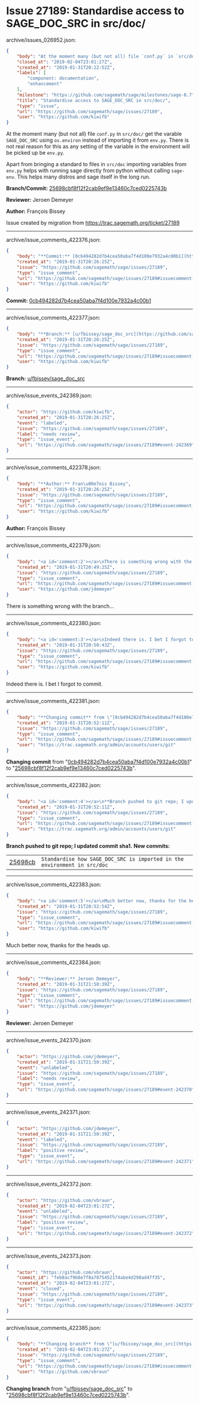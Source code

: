 # Issue 27189: Standardise access to SAGE_DOC_SRC in src/doc/

archive/issues_026952.json:
```json
{
    "body": "At the moment many (but not all) file `conf.py` in `src/doc/` get the varable `SAGE_DOC_SRC` using `os.environ` instead of importing it from `env.py`. There is not real reason for this as any setting of the variable in the environment will be picked up be `env.py`.\n\nApart from bringing a standard to files in `src/doc` importing variables from `env.py` helps with running sage directly from python without calling `sage-env`. This helps many distros and sage itself in the long run.\n\n**Branch/Commit:** [25698cbf8f12f2cab9ef9e13460c7ced0225743b](https://github.com/sagemath/sagetrac-mirror/commit/25698cbf8f12f2cab9ef9e13460c7ced0225743b)\n\n**Reviewer:** Jeroen Demeyer\n\n**Author:** Fran\u00e7ois Bissey\n\nIssue created by migration from https://trac.sagemath.org/ticket/27189\n\n",
    "closed_at": "2019-02-04T23:01:27Z",
    "created_at": "2019-01-31T20:22:52Z",
    "labels": [
        "component: documentation",
        "enhancement"
    ],
    "milestone": "https://github.com/sagemath/sage/milestones/sage-8.7",
    "title": "Standardise access to SAGE_DOC_SRC in src/doc/",
    "type": "issue",
    "url": "https://github.com/sagemath/sage/issues/27189",
    "user": "https://github.com/kiwifb"
}
```
At the moment many (but not all) file `conf.py` in `src/doc/` get the varable `SAGE_DOC_SRC` using `os.environ` instead of importing it from `env.py`. There is not real reason for this as any setting of the variable in the environment will be picked up be `env.py`.

Apart from bringing a standard to files in `src/doc` importing variables from `env.py` helps with running sage directly from python without calling `sage-env`. This helps many distros and sage itself in the long run.

**Branch/Commit:** [25698cbf8f12f2cab9ef9e13460c7ced0225743b](https://github.com/sagemath/sagetrac-mirror/commit/25698cbf8f12f2cab9ef9e13460c7ced0225743b)

**Reviewer:** Jeroen Demeyer

**Author:** François Bissey

Issue created by migration from https://trac.sagemath.org/ticket/27189





---

archive/issue_comments_422376.json:
```json
{
    "body": "**Commit:** [0cb494282d7b4cea50aba7f4d100e7932a4c00b1](https://github.com/sagemath/sagetrac-mirror/commit/0cb494282d7b4cea50aba7f4d100e7932a4c00b1)",
    "created_at": "2019-01-31T20:26:25Z",
    "issue": "https://github.com/sagemath/sage/issues/27189",
    "type": "issue_comment",
    "url": "https://github.com/sagemath/sage/issues/27189#issuecomment-422376",
    "user": "https://github.com/kiwifb"
}
```

**Commit:** [0cb494282d7b4cea50aba7f4d100e7932a4c00b1](https://github.com/sagemath/sagetrac-mirror/commit/0cb494282d7b4cea50aba7f4d100e7932a4c00b1)



---

archive/issue_comments_422377.json:
```json
{
    "body": "**Branch:** [u/fbissey/sage_doc_src](https://github.com/sagemath/sagetrac-mirror/tree/u/fbissey/sage_doc_src)",
    "created_at": "2019-01-31T20:26:25Z",
    "issue": "https://github.com/sagemath/sage/issues/27189",
    "type": "issue_comment",
    "url": "https://github.com/sagemath/sage/issues/27189#issuecomment-422377",
    "user": "https://github.com/kiwifb"
}
```

**Branch:** [u/fbissey/sage_doc_src](https://github.com/sagemath/sagetrac-mirror/tree/u/fbissey/sage_doc_src)



---

archive/issue_events_242369.json:
```json
{
    "actor": "https://github.com/kiwifb",
    "created_at": "2019-01-31T20:26:25Z",
    "event": "labeled",
    "issue": "https://github.com/sagemath/sage/issues/27189",
    "label": "needs review",
    "type": "issue_event",
    "url": "https://github.com/sagemath/sage/issues/27189#event-242369"
}
```



---

archive/issue_comments_422378.json:
```json
{
    "body": "**Author:** Fran\u00e7ois Bissey",
    "created_at": "2019-01-31T20:26:25Z",
    "issue": "https://github.com/sagemath/sage/issues/27189",
    "type": "issue_comment",
    "url": "https://github.com/sagemath/sage/issues/27189#issuecomment-422378",
    "user": "https://github.com/kiwifb"
}
```

**Author:** François Bissey



---

archive/issue_comments_422379.json:
```json
{
    "body": "<a id='comment:2'></a>\nThere is something wrong with the branch...",
    "created_at": "2019-01-31T20:49:25Z",
    "issue": "https://github.com/sagemath/sage/issues/27189",
    "type": "issue_comment",
    "url": "https://github.com/sagemath/sage/issues/27189#issuecomment-422379",
    "user": "https://github.com/jdemeyer"
}
```

<a id='comment:2'></a>
There is something wrong with the branch...



---

archive/issue_comments_422380.json:
```json
{
    "body": "<a id='comment:3'></a>\nIndeed there is. I bet I forgot to commit.",
    "created_at": "2019-01-31T20:50:43Z",
    "issue": "https://github.com/sagemath/sage/issues/27189",
    "type": "issue_comment",
    "url": "https://github.com/sagemath/sage/issues/27189#issuecomment-422380",
    "user": "https://github.com/kiwifb"
}
```

<a id='comment:3'></a>
Indeed there is. I bet I forgot to commit.



---

archive/issue_comments_422381.json:
```json
{
    "body": "**Changing commit** from \"[0cb494282d7b4cea50aba7f4d100e7932a4c00b1](https://github.com/sagemath/sagetrac-mirror/commit/0cb494282d7b4cea50aba7f4d100e7932a4c00b1)\" to \"[25698cbf8f12f2cab9ef9e13460c7ced0225743b](https://github.com/sagemath/sagetrac-mirror/commit/25698cbf8f12f2cab9ef9e13460c7ced0225743b)\".",
    "created_at": "2019-01-31T20:52:11Z",
    "issue": "https://github.com/sagemath/sage/issues/27189",
    "type": "issue_comment",
    "url": "https://github.com/sagemath/sage/issues/27189#issuecomment-422381",
    "user": "https://trac.sagemath.org/admin/accounts/users/git"
}
```

**Changing commit** from "[0cb494282d7b4cea50aba7f4d100e7932a4c00b1](https://github.com/sagemath/sagetrac-mirror/commit/0cb494282d7b4cea50aba7f4d100e7932a4c00b1)" to "[25698cbf8f12f2cab9ef9e13460c7ced0225743b](https://github.com/sagemath/sagetrac-mirror/commit/25698cbf8f12f2cab9ef9e13460c7ced0225743b)".



---

archive/issue_comments_422382.json:
```json
{
    "body": "<a id='comment:4'></a>\n**Branch pushed to git repo; I updated commit sha1.** **New commits:**\n<table><tr><td><a href=\"https://github.com/sagemath/sagetrac-mirror/commit/25698cbf8f12f2cab9ef9e13460c7ced0225743b\">25698cb</a></td><td><code>Standardise how SAGE_DOC_SRC is imported in the environment in src/doc</code></td></tr></table>\n",
    "created_at": "2019-01-31T20:52:11Z",
    "issue": "https://github.com/sagemath/sage/issues/27189",
    "type": "issue_comment",
    "url": "https://github.com/sagemath/sage/issues/27189#issuecomment-422382",
    "user": "https://trac.sagemath.org/admin/accounts/users/git"
}
```

<a id='comment:4'></a>
**Branch pushed to git repo; I updated commit sha1.** **New commits:**
<table><tr><td><a href="https://github.com/sagemath/sagetrac-mirror/commit/25698cbf8f12f2cab9ef9e13460c7ced0225743b">25698cb</a></td><td><code>Standardise how SAGE_DOC_SRC is imported in the environment in src/doc</code></td></tr></table>




---

archive/issue_comments_422383.json:
```json
{
    "body": "<a id='comment:5'></a>\nMuch better now, thanks for the heads up.",
    "created_at": "2019-01-31T20:52:54Z",
    "issue": "https://github.com/sagemath/sage/issues/27189",
    "type": "issue_comment",
    "url": "https://github.com/sagemath/sage/issues/27189#issuecomment-422383",
    "user": "https://github.com/kiwifb"
}
```

<a id='comment:5'></a>
Much better now, thanks for the heads up.



---

archive/issue_comments_422384.json:
```json
{
    "body": "**Reviewer:** Jeroen Demeyer",
    "created_at": "2019-01-31T21:50:39Z",
    "issue": "https://github.com/sagemath/sage/issues/27189",
    "type": "issue_comment",
    "url": "https://github.com/sagemath/sage/issues/27189#issuecomment-422384",
    "user": "https://github.com/jdemeyer"
}
```

**Reviewer:** Jeroen Demeyer



---

archive/issue_events_242370.json:
```json
{
    "actor": "https://github.com/jdemeyer",
    "created_at": "2019-01-31T21:50:39Z",
    "event": "unlabeled",
    "issue": "https://github.com/sagemath/sage/issues/27189",
    "label": "needs review",
    "type": "issue_event",
    "url": "https://github.com/sagemath/sage/issues/27189#event-242370"
}
```



---

archive/issue_events_242371.json:
```json
{
    "actor": "https://github.com/jdemeyer",
    "created_at": "2019-01-31T21:50:39Z",
    "event": "labeled",
    "issue": "https://github.com/sagemath/sage/issues/27189",
    "label": "positive review",
    "type": "issue_event",
    "url": "https://github.com/sagemath/sage/issues/27189#event-242371"
}
```



---

archive/issue_events_242372.json:
```json
{
    "actor": "https://github.com/vbraun",
    "created_at": "2019-02-04T23:01:27Z",
    "event": "unlabeled",
    "issue": "https://github.com/sagemath/sage/issues/27189",
    "label": "positive review",
    "type": "issue_event",
    "url": "https://github.com/sagemath/sage/issues/27189#event-242372"
}
```



---

archive/issue_events_242373.json:
```json
{
    "actor": "https://github.com/vbraun",
    "commit_id": "feb8acf9b8e7f8a7875452174abe4d298ad47f35",
    "created_at": "2019-02-04T23:01:27Z",
    "event": "closed",
    "issue": "https://github.com/sagemath/sage/issues/27189",
    "type": "issue_event",
    "url": "https://github.com/sagemath/sage/issues/27189#event-242373"
}
```



---

archive/issue_comments_422385.json:
```json
{
    "body": "**Changing branch** from \"[u/fbissey/sage_doc_src](https://github.com/sagemath/sagetrac-mirror/tree/u/fbissey/sage_doc_src)\" to \"[25698cbf8f12f2cab9ef9e13460c7ced0225743b](https://github.com/sagemath/sagetrac-mirror/commit/25698cbf8f12f2cab9ef9e13460c7ced0225743b)\".",
    "created_at": "2019-02-04T23:01:27Z",
    "issue": "https://github.com/sagemath/sage/issues/27189",
    "type": "issue_comment",
    "url": "https://github.com/sagemath/sage/issues/27189#issuecomment-422385",
    "user": "https://github.com/vbraun"
}
```

**Changing branch** from "[u/fbissey/sage_doc_src](https://github.com/sagemath/sagetrac-mirror/tree/u/fbissey/sage_doc_src)" to "[25698cbf8f12f2cab9ef9e13460c7ced0225743b](https://github.com/sagemath/sagetrac-mirror/commit/25698cbf8f12f2cab9ef9e13460c7ced0225743b)".

